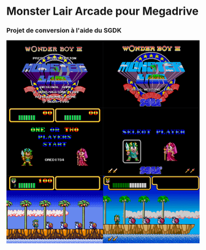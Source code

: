 # Monster Lair Arcade pour Megadrive
 
### Projet de conversion à l'aide du SGDK

<img src='Comparatif.png'>